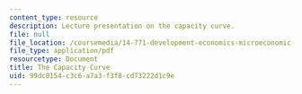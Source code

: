 ```yaml
---
content_type: resource
description: Lecture presentation on the capacity curve.
file: null
file_location: /coursemedia/14-771-development-economics-microeconomic-issues-and-policy-models-fall-2008/99dc0154c3c6a7a3f3f8cd73222d1c9e_lec2.pdf
file_type: application/pdf
resourcetype: Document
title: The Capacity Curve
uid: 99dc0154-c3c6-a7a3-f3f8-cd73222d1c9e
---
```

